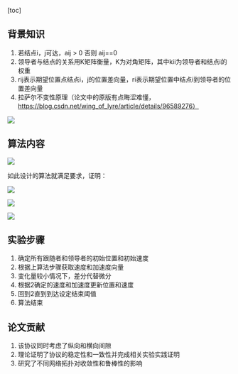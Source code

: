 [toc]

## 背景知识

1. 若结点i，j可达，aij > 0 否则 aij==0
2. 领导者与结点的关系用K矩阵衡量，K为对角矩阵，其中kii为领导者和结点i的权重
3. rij表示期望位置点结点i，j的位置差向量，ri表示期望位置中结点i到领导者的位置差向量
4. 拉萨尔不变性原理（论文中的原版有点晦涩难懂，https://blog.csdn.net/wing_of_lyre/article/details/96589276）

![](https://wyj-bck.oss-cn-guangzhou.aliyuncs.com/pic/20220711165514.png)

## 算法内容

![](https://wyj-bck.oss-cn-guangzhou.aliyuncs.com/pic/20220711165645.png)

如此设计的算法就满足要求，证明：

![](https://wyj-bck.oss-cn-guangzhou.aliyuncs.com/pic/20220711170753.png)

![](https://wyj-bck.oss-cn-guangzhou.aliyuncs.com/pic/20220711170819.png)

![](https://wyj-bck.oss-cn-guangzhou.aliyuncs.com/pic/20220711170842.png)

## 实验步骤

1. 确定所有跟随者和领导者的初始位置和初始速度
2. 根据上算法步骤获取速度和加速度向量
3. 变化量较小情况下，差分代替微分
4. 根据2确定的速度和加速度更新位置和速度
5. 回到2直到到达设定结束阈值
6. 算法结束

## 论文贡献

1. 该协议同时考虑了纵向和横向间隙
2. 理论证明了协议的稳定性和一致性并完成相关实验实践证明
3. 研究了不同网络拓扑对收敛性和鲁棒性的影响
